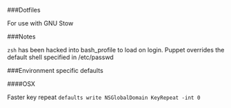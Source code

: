 ###Dotfiles

For use with GNU Stow

###Notes

```zsh``` has been hacked into bash_profile to load on login. Puppet overrides the default shell specified in /etc/passwd

###Environment specific defaults

####OSX

Faster key repeat
```defaults write NSGlobalDomain KeyRepeat -int 0```

